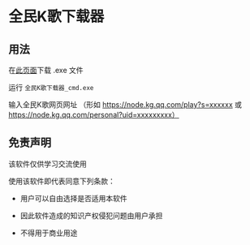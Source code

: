 # 全民K歌下载器

## 用法

在[此页面](https://github.com/T-K-233/KG-Downloader/releases/tag/1.0)下载 .exe 文件

运行 `全民K歌下载器_cmd.exe`

输入全民K歌网页网址 （形如 https://node.kg.qq.com/play?s=xxxxxx 或 https://node.kg.qq.com/personal?uid=xxxxxxxxx）


## 免责声明

该软件仅供学习交流使用

使用该软件即代表同意下列条款：

- 用户可以自由选择是否适用本软件

- 因此软件造成的知识产权侵犯问题由用户承担

- 不得用于商业用途
